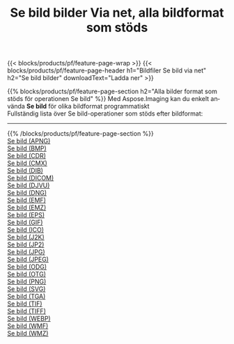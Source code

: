 ﻿---
title: Se bild bilder Via net, alla bildformat som stöds 
weight: 3920
url: /sv/net/viewer 
lang: sv
langdirlevel: 2
locales: zh-hans,ja,it,ru,de,es,fr,nl,id,lt,pl,pt,vi,tr,ko,zh-hant,ar,hi,th,sv,cs,uk,he
description: Med Aspose.Imaging kan du enkelt Se bild bilder via net
---

{{< blocks/products/pf/feature-page-wrap >}}
{{< blocks/products/pf/feature-page-header h1="Bildfiler Se bild via net" h2="Se bild bilder" downloadText="Ladda ner" >}}


{{% blocks/products/pf/feature-page-section  h2="Alla bilder format som stöds för operationen Se bild" %}}
Med Aspose.Imaging kan du enkelt använda **Se bild** för olika bildformat programmatiskt
<br/>
Fullständig lista över Se bild-operationer som stöds efter bildformat:
<hr/>
{{% /blocks/products/pf/feature-page-section %}}
<div class="container-fluid productfamilypage bg-gray">
    <div class="convertypes bg-gray agp-content section">
        <div class="container">
		<div class="row other-converters">
		    <div class='col-md-2 other-converter remove-lp remove-rp'><a href="/imaging/sv/net/viewer/apng" >Se bild (APNG)</a></div><div class='col-md-2 other-converter remove-lp remove-rp'><a href="/imaging/sv/net/viewer/bmp" >Se bild (BMP)</a></div><div class='col-md-2 other-converter remove-lp remove-rp'><a href="/imaging/sv/net/viewer/cdr" >Se bild (CDR)</a></div><div class='col-md-2 other-converter remove-lp remove-rp'><a href="/imaging/sv/net/viewer/cmx" >Se bild (CMX)</a></div><div class='col-md-2 other-converter remove-lp remove-rp'><a href="/imaging/sv/net/viewer/dib" >Se bild (DIB)</a></div><div class='col-md-2 other-converter remove-lp remove-rp'><a href="/imaging/sv/net/viewer/dicom" >Se bild (DICOM)</a></div><div class='col-md-2 other-converter remove-lp remove-rp'><a href="/imaging/sv/net/viewer/djvu" >Se bild (DJVU)</a></div><div class='col-md-2 other-converter remove-lp remove-rp'><a href="/imaging/sv/net/viewer/dng" >Se bild (DNG)</a></div><div class='col-md-2 other-converter remove-lp remove-rp'><a href="/imaging/sv/net/viewer/emf" >Se bild (EMF)</a></div><div class='col-md-2 other-converter remove-lp remove-rp'><a href="/imaging/sv/net/viewer/emz" >Se bild (EMZ)</a></div><div class='col-md-2 other-converter remove-lp remove-rp'><a href="/imaging/sv/net/viewer/eps" >Se bild (EPS)</a></div><div class='col-md-2 other-converter remove-lp remove-rp'><a href="/imaging/sv/net/viewer/gif" >Se bild (GIF)</a></div><div class='col-md-2 other-converter remove-lp remove-rp'><a href="/imaging/sv/net/viewer/ico" >Se bild (ICO)</a></div><div class='col-md-2 other-converter remove-lp remove-rp'><a href="/imaging/sv/net/viewer/j2k" >Se bild (J2K)</a></div><div class='col-md-2 other-converter remove-lp remove-rp'><a href="/imaging/sv/net/viewer/jp2" >Se bild (JP2)</a></div><div class='col-md-2 other-converter remove-lp remove-rp'><a href="/imaging/sv/net/viewer/jpg" >Se bild (JPG)</a></div><div class='col-md-2 other-converter remove-lp remove-rp'><a href="/imaging/sv/net/viewer/jpeg" >Se bild (JPEG)</a></div><div class='col-md-2 other-converter remove-lp remove-rp'><a href="/imaging/sv/net/viewer/odg" >Se bild (ODG)</a></div><div class='col-md-2 other-converter remove-lp remove-rp'><a href="/imaging/sv/net/viewer/otg" >Se bild (OTG)</a></div><div class='col-md-2 other-converter remove-lp remove-rp'><a href="/imaging/sv/net/viewer/png" >Se bild (PNG)</a></div><div class='col-md-2 other-converter remove-lp remove-rp'><a href="/imaging/sv/net/viewer/svg" >Se bild (SVG)</a></div><div class='col-md-2 other-converter remove-lp remove-rp'><a href="/imaging/sv/net/viewer/tga" >Se bild (TGA)</a></div><div class='col-md-2 other-converter remove-lp remove-rp'><a href="/imaging/sv/net/viewer/tif" >Se bild (TIF)</a></div><div class='col-md-2 other-converter remove-lp remove-rp'><a href="/imaging/sv/net/viewer/tiff" >Se bild (TIFF)</a></div><div class='col-md-2 other-converter remove-lp remove-rp'><a href="/imaging/sv/net/viewer/webp" >Se bild (WEBP)</a></div><div class='col-md-2 other-converter remove-lp remove-rp'><a href="/imaging/sv/net/viewer/wmf" >Se bild (WMF)</a></div><div class='col-md-2 other-converter remove-lp remove-rp'><a href="/imaging/sv/net/viewer/wmz" >Se bild (WMZ)</a></div>
                </div>
        </div>
    </div>
</div>
<br/>
